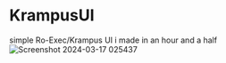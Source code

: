 # KrampusUI
simple Ro-Exec/Krampus UI i made in an hour and a half
![Screenshot 2024-03-17 025437](https://github.com/LokoBurrito/KrampusUI/assets/81943357/f188347d-8c6e-44c6-b0bc-30474ecef7d1)
